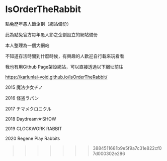 # IsOrderTheRabbit
點兔歷年愚人節企劃（網站備份）

此為點兔官方每年愚人節之企劃設立的網站備份

本人整理為一個大網站

不知道存活時間到什麼時候，有興趣的人歡迎自行載來玩看看

我也有用Github Page架設網站，可以直接透過以下網址前往

https://karlunlai-void.github.io/IsOrderTheRabbit/


2015 魔法少女チノ

2016 怪盗ラパン

2017 チマメクロニクル

2018 Daydream☆SHOW

2019 CLOCKWORK RABBIT

2020 Regene Play Rabbits
>>>>>>> 3884511681b9e5f9a7c31e822cf07d000302e286
